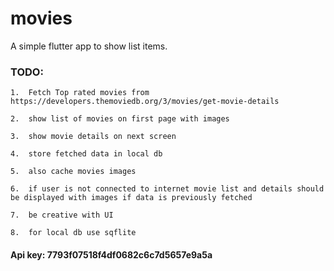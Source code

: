 # movies
A simple flutter app to show list items.

### TODO:

	1.	Fetch Top rated movies from https://developers.themoviedb.org/3/movies/get-movie-details
	
	2.	show list of movies on first page with images
	
	3.	show movie details on next screen 
	
	4.	store fetched data in local db
	
	5.	also cache movies images
	
	6.	if user is not connected to internet movie list and details should be displayed with images if data is previously fetched
	
	7.	be creative with UI
	
	8.	for local db use sqflite


#### Api key: 7793f07518f4df0682c6c7d5657e9a5a
